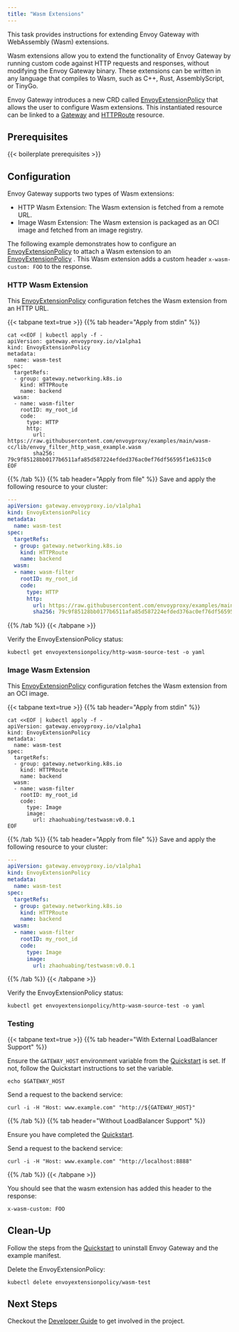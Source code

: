 ```yaml
---
title: "Wasm Extensions"
---
```


This task provides instructions for extending Envoy Gateway with WebAssembly (Wasm) extensions.

Wasm extensions allow you to extend the functionality of Envoy Gateway by running custom code against HTTP requests and responses,
without modifying the Envoy Gateway binary. These extensions can be written in any language that compiles to Wasm, such as C++, Rust, AssemblyScript, or TinyGo.

Envoy Gateway introduces a new CRD called [EnvoyExtensionPolicy][] that allows the user to configure Wasm extensions.
This instantiated resource can be linked to a [Gateway][Gateway] and [HTTPRoute][HTTPRoute] resource.

## Prerequisites

{{< boilerplate prerequisites >}}

## Configuration

Envoy Gateway supports two types of Wasm extensions:
* HTTP Wasm Extension: The Wasm extension is fetched from a remote URL.
* Image Wasm Extension: The Wasm extension is packaged as an OCI image and fetched from an image registry.

The following example demonstrates how to configure an [EnvoyExtensionPolicy][] to attach a Wasm extension to an [EnvoyExtensionPolicy][] .
This Wasm extension adds a custom header `x-wasm-custom: FOO` to the response.

### HTTP Wasm Extension

This [EnvoyExtensionPolicy][] configuration fetches the Wasm extension from an HTTP URL.

{{< tabpane text=true >}}
{{% tab header="Apply from stdin" %}}

```shell
cat <<EOF | kubectl apply -f -
apiVersion: gateway.envoyproxy.io/v1alpha1
kind: EnvoyExtensionPolicy
metadata:
  name: wasm-test
spec:
  targetRefs:
  - group: gateway.networking.k8s.io
    kind: HTTPRoute
    name: backend
  wasm:
  - name: wasm-filter
    rootID: my_root_id
    code:
      type: HTTP
      http:
        url: https://raw.githubusercontent.com/envoyproxy/examples/main/wasm-cc/lib/envoy_filter_http_wasm_example.wasm
        sha256: 79c9f85128bb0177b6511afa85d587224efded376ac0ef76df56595f1e6315c0
EOF
```

{{% /tab %}}
{{% tab header="Apply from file" %}}
Save and apply the following resource to your cluster:

```yaml
---
apiVersion: gateway.envoyproxy.io/v1alpha1
kind: EnvoyExtensionPolicy
metadata:
  name: wasm-test
spec:
  targetRefs:
  - group: gateway.networking.k8s.io
    kind: HTTPRoute
    name: backend
  wasm:
  - name: wasm-filter
    rootID: my_root_id
    code:
      type: HTTP
      http:
        url: https://raw.githubusercontent.com/envoyproxy/examples/main/wasm-cc/lib/envoy_filter_http_wasm_example.wasm
        sha256: 79c9f85128bb0177b6511afa85d587224efded376ac0ef76df56595f1e6315c0
```

{{% /tab %}}
{{< /tabpane >}}

Verify the EnvoyExtensionPolicy status:

```shell
kubectl get envoyextensionpolicy/http-wasm-source-test -o yaml
```

### Image Wasm Extension

This [EnvoyExtensionPolicy][] configuration fetches the Wasm extension from an OCI image.

{{< tabpane text=true >}}
{{% tab header="Apply from stdin" %}}

```shell
cat <<EOF | kubectl apply -f -
apiVersion: gateway.envoyproxy.io/v1alpha1
kind: EnvoyExtensionPolicy
metadata:
  name: wasm-test
spec:
  targetRefs:
  - group: gateway.networking.k8s.io
    kind: HTTPRoute
    name: backend
  wasm:
  - name: wasm-filter
    rootID: my_root_id
    code:
      type: Image
      image:
        url: zhaohuabing/testwasm:v0.0.1
EOF
```

{{% /tab %}}
{{% tab header="Apply from file" %}}
Save and apply the following resource to your cluster:

```yaml
---
apiVersion: gateway.envoyproxy.io/v1alpha1
kind: EnvoyExtensionPolicy
metadata:
  name: wasm-test
spec:
  targetRefs:
  - group: gateway.networking.k8s.io
    kind: HTTPRoute
    name: backend
  wasm:
  - name: wasm-filter
    rootID: my_root_id
    code:
      type: Image
      image:
        url: zhaohuabing/testwasm:v0.0.1
```

{{% /tab %}}
{{< /tabpane >}}

Verify the EnvoyExtensionPolicy status:

```shell
kubectl get envoyextensionpolicy/http-wasm-source-test -o yaml
```

### Testing

{{< tabpane text=true >}}
{{% tab header="With External LoadBalancer Support" %}}

Ensure the `GATEWAY_HOST` environment variable from the [Quickstart](../../quickstart) is set. If not, follow the
Quickstart instructions to set the variable.

```shell
echo $GATEWAY_HOST
```

Send a request to the backend service:

```shell
curl -i -H "Host: www.example.com" "http://${GATEWAY_HOST}"
```
{{% /tab %}}
{{% tab header="Without LoadBalancer Support" %}}

Ensure you have completed the [Quickstart](../../quickstart).

Send a request to the backend service:

```shell
curl -i -H "Host: www.example.com" "http://localhost:8888"
```

{{% /tab %}}
{{< /tabpane >}}

You should see that the wasm extension has added this header to the response:

```
x-wasm-custom: FOO
```

## Clean-Up

Follow the steps from the [Quickstart](../../quickstart) to uninstall Envoy Gateway and the example manifest.

Delete the EnvoyExtensionPolicy:

```shell
kubectl delete envoyextensionpolicy/wasm-test
```

## Next Steps

Checkout the [Developer Guide](../../../contributions/develop) to get involved in the project.

[EnvoyExtensionPolicy]: ../../../api/extension_types#envoyextensionpolicy
[Gateway]: https://gateway-api.sigs.k8s.io/api-types/gateway
[HTTPRoute]: https://gateway-api.sigs.k8s.io/api-types/httproute
